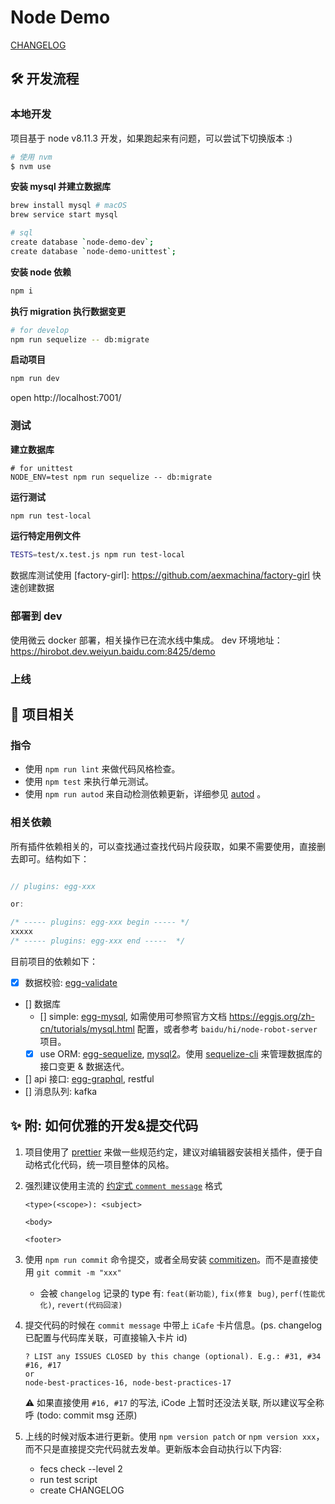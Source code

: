 # Node Demo

[CHANGELOG](http://icode.baidu.com/repos/baidu/hi-fe/node-demo/blob/master:CHANGELOG.md)

## 🛠 开发流程

### 本地开发

项目基于 node v8.11.3 开发，如果跑起来有问题，可以尝试下切换版本 :)
```bash
# 使用 nvm
$ nvm use
```

**安装 mysql 并建立数据库**

```bash
brew install mysql # macOS
brew service start mysql

# sql
create database `node-demo-dev`;
create database `node-demo-unittest`;
```

**安装 node 依赖**

```bash
npm i
```

**执行 migration 执行数据变更**

```bash
# for develop
npm run sequelize -- db:migrate

```

**启动项目**

```bash
npm run dev
```
open http://localhost:7001/


### 测试

**建立数据库**

```
# for unittest
NODE_ENV=test npm run sequelize -- db:migrate
```

**运行测试**

```bash
npm run test-local
```

**运行特定用例文件**

```bash
TESTS=test/x.test.js npm run test-local
```

数据库测试使用 [factory-girl]: https://github.com/aexmachina/factory-girl 快速创建数据

### 部署到 dev

使用微云 docker 部署，相关操作已在流水线中集成。
dev 环境地址：https://hirobot.dev.weiyun.baidu.com:8425/demo

### 上线

## 📝 项目相关

### 指令

- 使用 `npm run lint` 来做代码风格检查。
- 使用 `npm test` 来执行单元测试。
- 使用 `npm run autod` 来自动检测依赖更新，详细参见 [autod](https://www.npmjs.com/package/autod) 。


### 相关依赖

所有插件依赖相关的，可以查找通过查找代码片段获取，如果不需要使用，直接删去即可。结构如下：

```javascript

// plugins: egg-xxx

or:

/* ----- plugins: egg-xxx begin ----- */
xxxxx
/* ----- plugins: egg-xxx end -----  */

```

目前项目的依赖如下：

- [x] 数据校验: [egg-validate](https://github.com/eggjs/egg-validate)
- [] 数据库
    - [] simple: [egg-mysql](https://github.com/eggjs/egg-mysql), 如需使用可参照官方文档 https://eggjs.org/zh-cn/tutorials/mysql.html 配置，或者参考 `baidu/hi/node-robot-server` 项目。
    - [x] use ORM: [egg-sequelize](https://github.com/eggjs/egg-sequelize), [mysql2](https://github.com/sidorares/node-mysql2)。使用 [sequelize-cli](https://github.com/sequelize/cli) 来管理数据库的接口变更 & 数据迭代。
- [] api 接口: [egg-graphql](https://github.com/eggjs/egg-graphql), restful
- [] 消息队列: kafka


## ✨ 附: 如何优雅的开发&提交代码

1. 项目使用了 [prettier](https://prettier.io/) 来做一些规范约定，建议对编辑器安装相关插件，便于自动格式化代码，统一项目整体的风格。

2. 强烈建议使用主流的 [约定式 `comment message`](https://conventionalcommits.org/lang/zh-Hans) 格式

    ```
    <type>(<scope>): <subject>

    <body>

    <footer>
    ```

3. 使用 `npm run commit` 命令提交，或者全局安装 [commitizen](https://github.com/commitizen/cz-cli)。而不是直接使用 `git commit -m "xxx"`
    - 会被 `changelog` 记录的 type 有: `feat(新功能)`, `fix(修复 bug)`, `perf(性能优化)`, `revert(代码回滚)`

4. 提交代码的时候在 `commit message` 中带上 `iCafe` 卡片信息。(ps. changelog 已配置与代码库关联，可直接输入卡片 id)

    ```
    ? LIST any ISSUES CLOSED by this change (optional). E.g.: #31, #34
    #16, #17
    or
    node-best-practices-16, node-best-practices-17
    ```

    ⚠️ 如果直接使用 `#16, #17` 的写法, iCode 上暂时还没法关联, 所以建议写全称呼 (todo: commit msg 还原)

5. 上线的时候对版本进行更新。使用 `npm version patch` or `npm version xxx`，而不只是直接提交完代码就去发单。更新版本会自动执行以下内容:
    - fecs check --level 2
    - run test script
    - create CHANGELOG